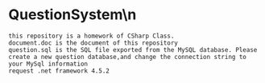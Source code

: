 # QuestionSystem\n
    this repository is a homework of CSharp Class.
    document.doc is the document of this repository
    question.sql is the SQL file exported from the MySQL database. Please create a new question database,and change the connection string to your MySql information
    request .net framework 4.5.2
